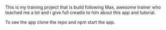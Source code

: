 This is my training project that is build following Max, awesome trainer who teached me a lot and i give full creadis to him about this app and tutorial.

To see the app clone the repo and npm start the app.